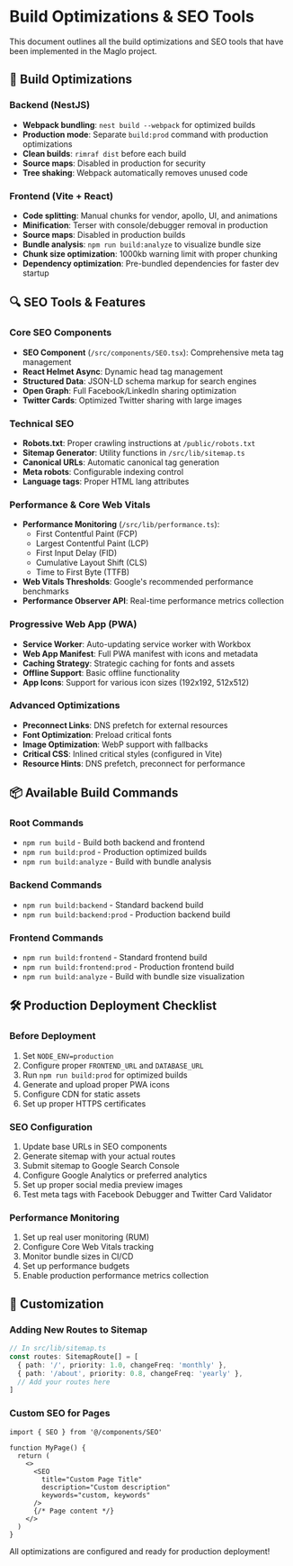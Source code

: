 # Build Optimizations & SEO Tools

This document outlines all the build optimizations and SEO tools that have been implemented in the Maglo project.

## 🚀 Build Optimizations

### Backend (NestJS)
- **Webpack bundling**: `nest build --webpack` for optimized builds
- **Production mode**: Separate `build:prod` command with production optimizations
- **Clean builds**: `rimraf dist` before each build
- **Source maps**: Disabled in production for security
- **Tree shaking**: Webpack automatically removes unused code

### Frontend (Vite + React)
- **Code splitting**: Manual chunks for vendor, apollo, UI, and animations
- **Minification**: Terser with console/debugger removal in production
- **Source maps**: Disabled in production builds
- **Bundle analysis**: `npm run build:analyze` to visualize bundle size
- **Chunk size optimization**: 1000kb warning limit with proper chunking
- **Dependency optimization**: Pre-bundled dependencies for faster dev startup

## 🔍 SEO Tools & Features

### Core SEO Components
- **SEO Component** (`/src/components/SEO.tsx`): Comprehensive meta tag management
- **React Helmet Async**: Dynamic head tag management
- **Structured Data**: JSON-LD schema markup for search engines
- **Open Graph**: Full Facebook/LinkedIn sharing optimization  
- **Twitter Cards**: Optimized Twitter sharing with large images

### Technical SEO
- **Robots.txt**: Proper crawling instructions at `/public/robots.txt`
- **Sitemap Generator**: Utility functions in `/src/lib/sitemap.ts`
- **Canonical URLs**: Automatic canonical tag generation
- **Meta robots**: Configurable indexing control
- **Language tags**: Proper HTML lang attributes

### Performance & Core Web Vitals
- **Performance Monitoring** (`/src/lib/performance.ts`):
  - First Contentful Paint (FCP)
  - Largest Contentful Paint (LCP) 
  - First Input Delay (FID)
  - Cumulative Layout Shift (CLS)
  - Time to First Byte (TTFB)
- **Web Vitals Thresholds**: Google's recommended performance benchmarks
- **Performance Observer API**: Real-time performance metrics collection

### Progressive Web App (PWA)
- **Service Worker**: Auto-updating service worker with Workbox
- **Web App Manifest**: Full PWA manifest with icons and metadata
- **Caching Strategy**: Strategic caching for fonts and assets
- **Offline Support**: Basic offline functionality
- **App Icons**: Support for various icon sizes (192x192, 512x512)

### Advanced Optimizations
- **Preconnect Links**: DNS prefetch for external resources
- **Font Optimization**: Preload critical fonts
- **Image Optimization**: WebP support with fallbacks
- **Critical CSS**: Inlined critical styles (configured in Vite)
- **Resource Hints**: DNS prefetch, preconnect for performance

## 📦 Available Build Commands

### Root Commands
- `npm run build` - Build both backend and frontend
- `npm run build:prod` - Production optimized builds
- `npm run build:analyze` - Build with bundle analysis

### Backend Commands
- `npm run build:backend` - Standard backend build
- `npm run build:backend:prod` - Production backend build

### Frontend Commands  
- `npm run build:frontend` - Standard frontend build
- `npm run build:frontend:prod` - Production frontend build
- `npm run build:analyze` - Build with bundle size visualization

## 🛠️ Production Deployment Checklist

### Before Deployment
1. Set `NODE_ENV=production`
2. Configure proper `FRONTEND_URL` and `DATABASE_URL`
3. Run `npm run build:prod` for optimized builds
4. Generate and upload proper PWA icons
5. Configure CDN for static assets
6. Set up proper HTTPS certificates

### SEO Configuration
1. Update base URLs in SEO components
2. Generate sitemap with your actual routes  
3. Submit sitemap to Google Search Console
4. Configure Google Analytics or preferred analytics
5. Set up proper social media preview images
6. Test meta tags with Facebook Debugger and Twitter Card Validator

### Performance Monitoring
1. Set up real user monitoring (RUM)
2. Configure Core Web Vitals tracking
3. Monitor bundle sizes in CI/CD
4. Set up performance budgets
5. Enable production performance metrics collection

## 🔧 Customization

### Adding New Routes to Sitemap
```typescript
// In src/lib/sitemap.ts
const routes: SitemapRoute[] = [
  { path: '/', priority: 1.0, changeFreq: 'monthly' },
  { path: '/about', priority: 0.8, changeFreq: 'yearly' },
  // Add your routes here
]
```

### Custom SEO for Pages
```tsx
import { SEO } from '@/components/SEO'

function MyPage() {
  return (
    <>
      <SEO 
        title="Custom Page Title"
        description="Custom description" 
        keywords="custom, keywords"
      />
      {/* Page content */}
    </>
  )
}
```

All optimizations are configured and ready for production deployment!